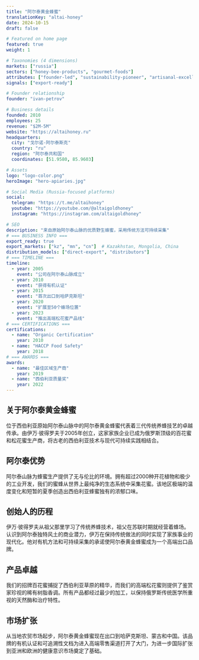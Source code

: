 ```yaml
---
title: "阿尔泰黄金蜂蜜"
translationKey: "altai-honey"
date: 2024-10-15
draft: false

# Featured on home page
featured: true
weight: 1

# Taxonomies (4 dimensions)
markets: ["russia"]
sectors: ["honey-bee-products", "gourmet-foods"]
attributes: ["founder-led", "sustainability-pioneer", "artisanal-excellence"]
signals: ["export-ready"]

# Founder relationship
founder: "ivan-petrov"

# Business details
founded: 2010
employees: 25
revenue: "$2M-5M"
website: "https://altaihoney.ru"
headquarters:
  city: "戈尔诺-阿尔泰斯克"
  country: "ru"
  region: "阿尔泰共和国"
  coordinates: [51.9580, 85.9603]

# Assets
logo: "logo-color.png"
heroImage: "hero-apiaries.jpg"

# Social Media (Russia-focused platforms)
social:
  telegram: "https://t.me/altaihoney"
  youtube: "https://youtube.com/@altaigoldhoney"
  instagram: "https://instagram.com/altaigoldhoney"

# SEO
description: "来自原始阿尔泰山脉的优质野生蜂蜜，采用传统方法可持续采集"
# === BUSINESS INFO ===
export_ready: true
export_markets: ["kz", "mn", "cn"]  # Kazakhstan, Mongolia, China
distribution_models: ["direct-export", "distributors"]
# === TIMELINE ===
timeline:
  - year: 2005
    event: "公司在阿尔泰山脉成立"
  - year: 2010
    event: "获得有机认证"
  - year: 2015
    event: "首次出口到哈萨克斯坦"
  - year: 2020
    event: "扩展至50个蜂场位置"
  - year: 2023
    event: "推出高端松花蜜产品线"
# === CERTIFICATIONS ===
certifications:
  - name: "Organic Certification"
    year: 2010
  - name: "HACCP Food Safety"
    year: 2018
# === AWARDS ===
awards:
  - name: "最佳区域生产商"
    year: 2019
  - name: "西伯利亚质量奖"
    year: 2022
---
```


## 关于阿尔泰黄金蜂蜜

位于西伯利亚原始阿尔泰山脉中的阿尔泰黄金蜂蜜代表着三代传统养蜂技艺的卓越传承。由伊万·彼得罗夫于2005年创立，这家家族企业已成为俄罗斯顶级的百花蜜和松花蜜生产商，将古老的西伯利亚技术与现代可持续实践相结合。

## 阿尔泰优势

阿尔泰山脉为蜂蜜生产提供了无与伦比的环境。拥有超过2000种开花植物和极少的工业开发，我们的蜜蜂从世界上最纯净的生态系统中采集花蜜。该地区极端的温度变化和短暂的夏季创造出西伯利亚蜂蜜独有的浓郁口味。

## 创始人的历程

伊万·彼得罗夫从祖父那里学习了传统养蜂技术，祖父在苏联时期就经营着蜂场。认识到阿尔泰独特风土的商业潜力，伊万在保持传统做法的同时实现了家族事业的现代化。他对有机方法和可持续采集的承诺使阿尔泰黄金蜂蜜成为一个高端出口品牌。

## 产品卓越

我们的招牌百花蜜捕捉了西伯利亚草原的精华，而我们的高端松花蜜则提供了鉴赏家珍视的稀有树脂香调。所有产品都经过最少的加工，以保持俄罗斯传统医学所重视的天然酶和治疗特性。

## 市场扩张

从当地农贸市场起步，阿尔泰黄金蜂蜜现在出口到哈萨克斯坦、蒙古和中国。该品牌的有机认证和可追溯性文档为进入高端零售渠道打开了大门，为进一步国际扩张到亚洲和欧洲的健康意识市场奠定了基础。
